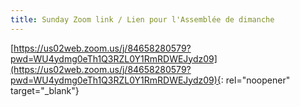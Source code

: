 ```yaml
---
title: Sunday Zoom link / Lien pour l'Assemblée de dimanche
---
```

[https://us02web.zoom.us/j/84658280579?pwd=WU4ydmg0eTh1Q3RZL0Y1RmRDWEJydz09](https://us02web.zoom.us/j/84658280579?pwd=WU4ydmg0eTh1Q3RZL0Y1RmRDWEJydz09){: rel="noopener" target="_blank"}

